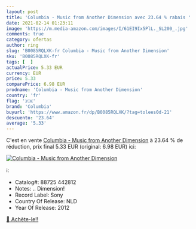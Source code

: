 ```yaml
---
layout: post
title: 'Columbia - Music from Another Dimension avec 23.64 % rabais '
date: 2021-02-14 01:23:11
image: 'https://m.media-amazon.com/images/I/61EI9Ix5PlL._SL200_.jpg'
comments: true
category: ofertas
author: ring
slug: 'B0085RQLXK-fr Columbia - Music from Another Dimension'
sku: 'B0085RQLXK-fr'
tags: [  ]
actualPrice: 5.33 EUR
currency: EUR
price: 5.33
comparePrice: 6.98 EUR
prodname: 'Columbia - Music from Another Dimension'
country: 'fr'
flag: '🇫🇷'
brand: 'Columbia'
buyurl: 'https://www.amazon.fr/dp/B0085RQLXK/?tag=tolees0d-21'
descuento: '23.64'
average: '5.33'
---
```


C'est en vente [Columbia - Music from Another Dimension](https://www.amazon.fr/dp/B0085RQLXK/?tag=tolees0d-21)  à  23.64 % de réduction, prix final  5.33 EUR (original: 6.98 EUR) ici:

[![Columbia - Music from Another Dimension](https://m.media-amazon.com/images/I/61EI9Ix5PlL._SL200_.jpg)](https://www.amazon.fr/dp/B0085RQLXK/?tag=tolees0d-21)

ℹ️:

- Catalog#: 88725 442812
- Notes: .. Dimension!
- Record Label: Sony
- Country Of Release: NLD
- Year Of Release: 2012

[🛒 Achète-le!!](https://www.amazon.fr/dp/B0085RQLXK/?tag=tolees0d-21)
